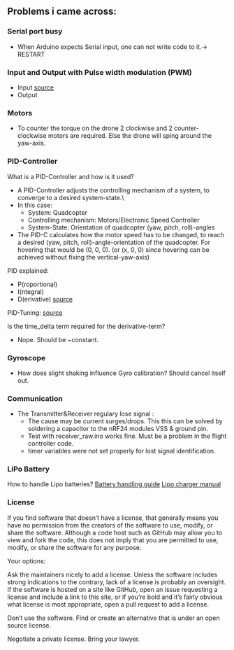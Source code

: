 ## Problems i came across:

### Serial port busy
- When Arduino expects Serial input, one can not write code to it.-> RESTART

### Input and Output with Pulse width modulation (PWM)
- Input [source](http://www.benripley.com/diy/arduino/three-ways-to-read-a-pwm-signal-with-arduino/)
- Output 

### Motors
- To counter the torque on the drone 2 clockwise and 2 counter-clockwise motors are required. Else the drone will sping around the yaw-axis.

### PID-Controller
What is a PID-Controller and how is it used?
- A PID-Controller adjusts the controlling mechanism of a system, to converge to a desired system-state.\
- In this case:
  - System: Quadcopter
  - Controlling mechanism: Motors/Electronic Speed Controller
  - System-State: Orientation of quadcopter (yaw, pitch, roll)-angles
- The PID-C calculates how the motor speed has to be changed, to reach a desired (yaw, pitch, roll)-angle-orientation of the quadcopter. For hovering that would be (0, 0, 0). (or (x, 0, 0) since hovering can be achieved without fixing the vertical-yaw-axis)

PID explained:

- P(roportional)
- I(ntegral)
- D(erivative) [source](https://oscarliang.com/excessive-d-gain-cause-oscillations-motor-overheat/)

PID-Tuning: [source](https://oscarliang.com/quadcopter-pid-explained-tuning/)


Is the time_delta term required for the derivative-term?
- Nope. Should be ~constant.


### Gyroscope
- How does slight shaking influence Gyro calibration?
Should cancel itself out.


### Communication

- The Transmitter&Receiver regulary lose signal : 
  - The cause may be current surges/drops. This this can be solved by soldering a capacitor to the nRF24 modules VSS & ground pin.
  - Test with receiver_raw.ino works fine. Must be a problem in the flight controller code.
  - timer variables were not set properly for lost signal identification.


### LiPo Battery

How to handle Lipo batteries? 
[Battery handling guide](https://www.robotshop.com/media/files/pdf/hyperion-g5-50c-3s-1100mah-lipo-battery-User-Guide.pdf)
[Lipo charger manual](https://cdn.sparkfun.com/assets/c/d/8/1/5/16793-SkyRC_IMAX_B6_V2_Balance_Charger_-_Discharger_Instruction_Manual_EN_V1.0.pdf)

### License

If you find software that doesn’t have a license, that generally means you have no permission from the creators of the software to use, modify, or share the software. Although a code host such as GitHub may allow you to view and fork the code, this does not imply that you are permitted to use, modify, or share the software for any purpose.

Your options:

Ask the maintainers nicely to add a license. Unless the software includes strong indications to the contrary, lack of a license is probably an oversight. If the software is hosted on a site like GitHub, open an issue requesting a license and include a link to this site, or if you’re bold and it’s fairly obvious what license is most appropriate, open a pull request to add a license.

Don’t use the software. Find or create an alternative that is under an open source license.

Negotiate a private license. Bring your lawyer.
